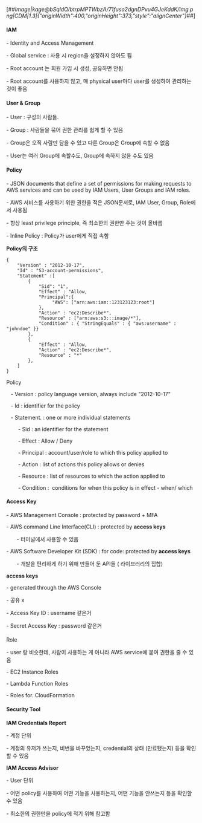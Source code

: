 [##_Image|kage@bSqldO/btrpMPTWbzA/71fuso2dgnDPvu4GJeKddK/img.png|CDM|1.3|{"originWidth":400,"originHeight":373,"style":"alignCenter"}_##]

#### IAM

\- Identity and Access Management 

\- Global service : 사용 시 region을 설정하지 않아도 됨

\- Root account 는 회원 가입 시 생성, 공유하면 안됨

\- Root account를 사용하지 않고, 매 physical user마다 user를 생성하여 관리하는 것이 좋음

#### User & Group

\- User : 구성의 사람들. 

\- Group : 사람들을 묶어 권한 관리를 쉽게 할 수 있음

\- Group은 오직 사람만 담을 수 있고 다른 Group은 Group에 속할 수 없음

\- User는 여러 Group에 속할수도, Group에 속하지 않을 수도 있음

#### Policy

\- JSON documents that define a set of permissions for making requests to AWS services and can be used by IAM Users, User Groups and IAM roles.

\- AWS 서비스를 사용하기 위한 권한을 적은 JSON문서로, IAM User, Group, Role에서 사용됨

\- 항상 least privilege principle, 즉 최소한의 권한만 주는 것이 올바름

\- Inline Policy : Policy가 user에게 직접 속함

**Policy의 구조**

```
{
    "Version" : "2012-10-17",
    "Id" : "S3-account-permissions",
    "Statement" :[
        {      
            "Sid": "1",
            "Effect" : "Allow,
            "Principal":{
                 "AWS": ["arn:aws:iam::123123123:root"]
            },
            "Action" : "ec2:Describe*",
            "Resource" : ["arn:aws:s3:::image/*"],
            "Condition" : { "StringEquals" : { "aws:username" : "johndoe" }}
        },
        {      
            "Effect" : "Allow,
            "Action" : "ec2:Describe*",
            "Resource" : "*"
        },
    ]
}
```

Policy 

   - Version : policy language version, always include "2012-10-17"

   - Id : identifier for the policy

   - Statement. : one or more individual statements

        - Sid : an identifier for the statement

        - Effect : Allow / Deny

        - Principal : account/user/role to which this policy applied to

        - Action : list of actions this policy allows or denies

        - Resource : list of resources to which the action applied to

        - Condition :  conditions for when this policy is in effect - when/ which

#### Access Key

\- AWS Management Console : protected by password + MFA

\- AWS command Line Interface(CLI) : protected by **access keys**

       \- 터미널에서 사용할 수 있음

\- AWS Software Developer Kit (SDK) : for code: protected by **access keys** 

       \- 개발을 편리하게 하기 위해 만들어 둔 API들 ( 라이브러리의 집합)

**access keys**

\- generated through the AWS Console

\- 공유 x

\- Access Key ID : username 같은거

\- Secret Access Key : password 같은거

####   
Role

\- user 랑 비슷한데, 사람이 사용하는 게 아니라 AWS service에 붙여 권한을 줄 수 있음

\- EC2 Instance Roles

\- Lambda Function Roles

\- Roles for. CloudFormation 

#### Security Tool

**IAM Credentials Report**

\- 계정 단위

\- 계정의 유저가 쓰는지, 비번을 바꾸었는지, credential의 상태 (만료됐는지) 등을 확인할 수 있음

**IAM Access Advisor**

\- User 단위

\- 어떤 policy를 사용하여 어떤 기능을 사용하는지, 어떤 기능을 안쓰는지 등을 확인할 수 있음

\- 최소한의 권한만을 policy에 적기 위해 참고함
